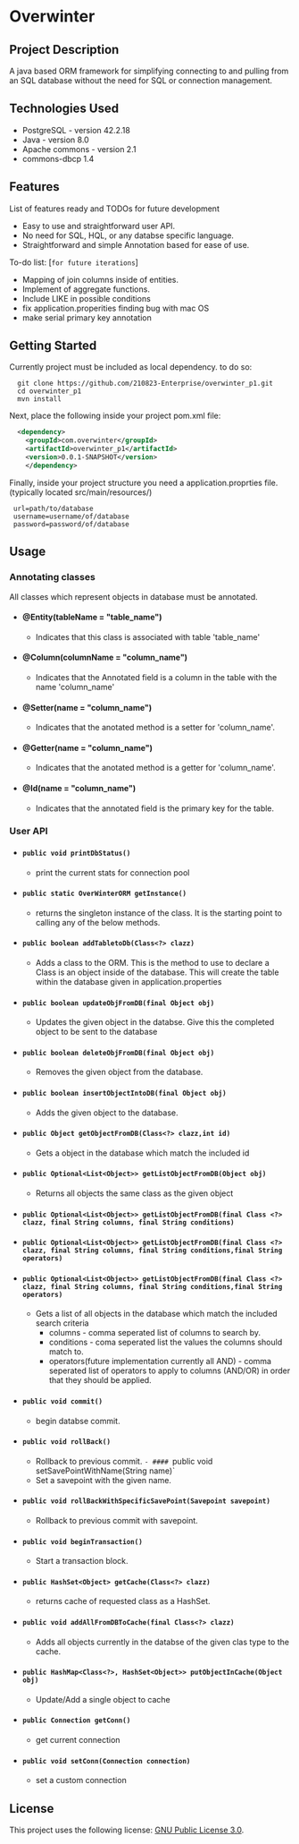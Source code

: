 # Overwinter
## Project Description
A java based ORM framework for simplifying connecting to and pulling from an SQL database without the need for SQL or connection management. 

## Technologies Used

* PostgreSQL - version 42.2.18  
* Java - version 8.0  
* Apache commons - version 2.1  
* commons-dbcp 1.4

## Features

List of features ready and TODOs for future development  
* Easy to use and straightforward user API.  
* No need for SQL, HQL, or any databse specific language.  
* Straightforward and simple Annotation based for ease of use. 

To-do list: [`for future iterations`]
* Mapping of join columns inside of entities.    
* Implement of aggregate functions.   
* Include LIKE in possible conditions
* fix application.properities finding bug with mac OS
* make serial primary key annotation

## Getting Started  
Currently project must be included as local dependency. to do so:
```shell
  git clone https://github.com/210823-Enterprise/overwinter_p1.git
  cd overwinter_p1
  mvn install
```
Next, place the following inside your project pom.xml file:
```XML
  <dependency>
    <groupId>com.overwinter</groupId>
    <artifactId>overwinter_p1</artifactId>
    <version>0.0.1-SNAPSHOT</version>
	</dependency>
```

Finally, inside your project structure you need a application.proprties file. 
 (typically located src/main/resources/)
 ``` 
  url=path/to/database
  username=username/of/database
  password=password/of/database  
  ```
  
## Usage  
  ### Annotating classes  
  All classes which represent objects in database must be annotated.
   - #### @Entity(tableName = "table_name")  
      - Indicates that this class is associated with table 'table_name'  
   - #### @Column(columnName = "column_name")  
      - Indicates that the Annotated field is a column in the table with the name 'column_name'
   - #### @Setter(name = "column_name")
      - Indicates that the anotated method is a setter for 'column_name'.  
   - #### @Getter(name = "column_name")
      - Indicates that the anotated method is a getter for 'column_name'.  
   - #### @Id(name = "column_name")
      - Indicates that the annotated field is the primary key for the table.

  ### User API
  - #### `public void printDbStatus()`  
     - print the current stats for connection pool
  - #### `public static OverWinterORM getInstance()`  
     - returns the singleton instance of the class. It is the starting point to calling any of the below methods.
  - #### `public boolean addTabletoDb(Class<?> clazz)`  
     - Adds a class to the ORM. This is the method to use to declare a Class is an object inside of the database. This will create the table within the database given in application.properties
  - #### `public boolean updateObjFromDB(final Object obj)`  
     - Updates the given object in the databse. Give this the completed object to be sent to the database
  - #### `public boolean deleteObjFromDB(final Object obj)`  
     - Removes the given object from the database.  
  - #### `public boolean insertObjectIntoDB(final Object obj)`  
     - Adds the given object to the database.  
  - #### `public Object getObjectFromDB(Class<?> clazz,int id)` 
      - Gets a object in the database which match the included id  
  - #### `public Optional<List<Object>> getListObjectFromDB(Object obj)`
      - Returns all objects the same class as the given object
  - #### `public Optional<List<Object>> getListObjectFromDB(final Class <?> clazz, final String columns, final String conditions)`
  - #### `public Optional<List<Object>> getListObjectFromDB(final Class <?> clazz, final String columns, final String conditions,final String operators)`  
  - #### `public Optional<List<Object>> getListObjectFromDB(final Class <?> clazz, final String columns, final String conditions,final String operators)`  
     - Gets a list of all objects in the database which match the included search criteria  
        - columns - comma seperated list of columns to search by.  
        - conditions - coma seperated list the values the columns should match to.  
        - operators(future implementation currently all AND) - comma seperated list of operators to apply to columns (AND/OR) in order that they should be applied.  
  - #### `public void commit()`  
     - begin databse commit.  
  - #### `public void rollBack()`  
     - Rollback to previous commit. 
`- #### `public void setSavePointWithName(String name)`  
     - Set a savepoint with the given name.    
  - #### `public void rollBackWithSpecificSavePoint(Savepoint savepoint)`  
     - Rollback to previous commit with savepoint. 
  - #### `public void beginTransaction()`
     - Start a transaction block.  
  - #### `public HashSet<Object> getCache(Class<?> clazz)`  
     - returns cache of requested class as a HashSet.  
  - #### `public void addAllFromDBToCache(final Class<?> clazz)`  
     - Adds all objects currently in the databse of the given clas type to the cache.  
  - #### `public HashMap<Class<?>, HashSet<Object>> putObjectInCache(Object obj)`
     - Update/Add a single object to cache   
  - #### `public Connection getConn()`
     - get current connection  
  - #### `public void setConn(Connection connection)`
     - set a custom connection
## License

This project uses the following license: [GNU Public License 3.0](https://www.gnu.org/licenses/gpl-3.0.en.html).
